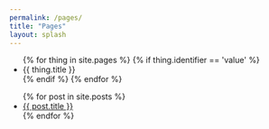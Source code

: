```yaml
---
permalink: /pages/
title: "Pages"
layout: splash
---
```


<ul>
  {% for thing in site.pages %}
    {% if thing.identifier == 'value' %}
  <li>
    {{ thing.title }}
  </li>
  {% endif %}
  {% endfor %}
</ul>


<ul>
  {% for post in site.posts %}
    <li>
      <a href="{{ post.url }}">{{ post.title }}</a>
    </li>
  {% endfor %}
</ul>
